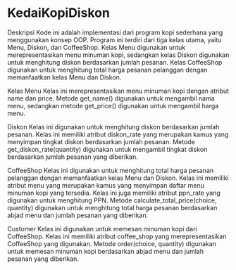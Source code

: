 # KedaiKopiDiskon
Deskripsi
Kode ini adalah implementasi dari program kopi sederhana yang menggunakan konsep OOP. Program ini terdiri dari tiga kelas utama, yaitu Menu, Diskon, dan CoffeeShop. Kelas Menu digunakan untuk merepresentasikan menu minuman kopi, sedangkan kelas Diskon digunakan untuk menghitung diskon berdasarkan jumlah pesanan. Kelas CoffeeShop digunakan untuk menghitung total harga pesanan pelanggan dengan memanfaatkan kelas Menu dan Diskon.

Kelas
Menu
Kelas ini merepresentasikan menu minuman kopi dengan atribut name dan price. Metode get_name() digunakan untuk mengambil nama menu, sedangkan metode get_price() digunakan untuk mengambil harga menu.

Diskon
Kelas ini digunakan untuk menghitung diskon berdasarkan jumlah pesanan. Kelas ini memiliki atribut diskon_rate yang merupakan kamus yang menyimpan tingkat diskon berdasarkan jumlah pesanan. Metode get_diskon_rate(quantity) digunakan untuk mengambil tingkat diskon berdasarkan jumlah pesanan yang diberikan.

CoffeeShop
Kelas ini digunakan untuk menghitung total harga pesanan pelanggan dengan memanfaatkan kelas Menu dan Diskon. Kelas ini memiliki atribut menu yang merupakan kamus yang menyimpan daftar menu minuman kopi yang tersedia. Kelas ini juga memiliki atribut ppn_rate yang digunakan untuk menghitung PPN. Metode calculate_total_price(choice, quantity) digunakan untuk menghitung total harga pesanan berdasarkan abjad menu dan jumlah pesanan yang diberikan.

Customer
Kelas ini digunakan untuk memesan minuman kopi dari CoffeeShop. Kelas ini memiliki atribut coffee_shop yang merepresentasikan CoffeeShop yang digunakan. Metode order(choice, quantity) digunakan untuk memesan minuman kopi berdasarkan abjad menu dan jumlah pesanan yang diberikan.
